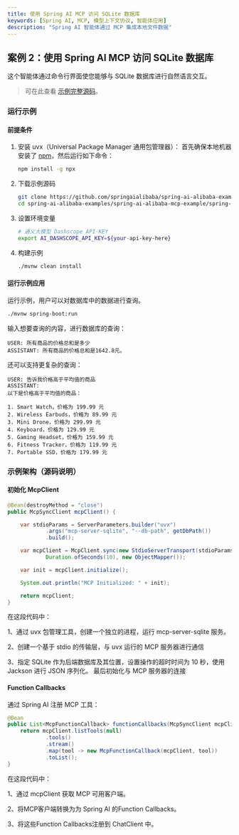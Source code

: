 ```yaml
---
title: 使用 Spring AI MCP 访问 SQLite 数据库
keywords: [Spring AI, MCP, 模型上下文协议, 智能体应用]
description: "Spring AI 智能体通过 MCP 集成本地文件数据"
---
```


## 案例 2：使用 Spring AI MCP 访问 SQLite 数据库

这个智能体通过命令行界面使您能够与 SQLite 数据库进行自然语言交互。

> 可在此查看 [示例完整源码](https://github.com/springaialibaba/spring-ai-alibaba-examples/tree/main/spring-ai-alibaba-mcp-example/spring-ai-alibaba-mcp-manual-example/sqlite/ai-mcp-sqlite-chatbot)。

### 运行示例

#### 前提条件

1. 安装 uvx（Universal Package Manager 通用包管理器）：
   首先确保本地机器安装了 [npm](https://docs.npmjs.com/downloading-and-installing-node-js-and-npm)，然后运行如下命令：

    ```bash
    npm install -g npx
    ```

2. 下载示例源码

    ```bash
    git clone https://github.com/springaialibaba/spring-ai-alibaba-examples.git
    cd spring-ai-alibaba-examples/spring-ai-alibaba-mcp-example/spring-ai-alibaba-mcp-manual-example/sqlite/ai-mcp-sqlite-chatbot
    ```

3. 设置环境变量

    ```bash
    # 通义大模型 Dashscope API-KEY
    export AI_DASHSCOPE_API_KEY=${your-api-key-here}
    ```

4. 构建示例

    ```bash
    ./mvnw clean install
    ```

#### 运行示例应用

运行示例，用户可以对数据库中的数据进行查询。

```bash
./mvnw spring-boot:run
```

输入想要查询的内容，进行数据库的查询：

```
USER: 所有商品的价格总和是多少
ASSISTANT: 所有商品的价格总和是1642.8元。
```

还可以支持更复杂的查询：

```
USER: 告诉我价格高于平均值的商品
ASSISTANT:
以下是价格高于平均值的商品：

1. Smart Watch，价格为 199.99 元
2. Wireless Earbuds，价格为 89.99 元
3. Mini Drone，价格为 299.99 元
4. Keyboard，价格为 129.99 元
5. Gaming Headset，价格为 159.99 元
6. Fitness Tracker，价格为 119.99 元
7. Portable SSD，价格为 179.99 元

```

### 示例架构（源码说明）

#### 初始化 McpClient

```java
@Bean(destroyMethod = "close")
public McpSyncClient mcpClient() {

    var stdioParams = ServerParameters.builder("uvx")
            .args("mcp-server-sqlite", "--db-path", getDbPath())
            .build();

    var mcpClient = McpClient.sync(new StdioServerTransport(stdioParams),
            Duration.ofSeconds(10), new ObjectMapper());

    var init = mcpClient.initialize();

    System.out.println("MCP Initialized: " + init);

    return mcpClient;
}
```

在这段代码中：

1、通过 uvx 包管理工具，创建一个独立的进程，运行 mcp-server-sqlite 服务。

2、创建一个基于 stdio 的传输层，与 uvx 运行的 MCP 服务器进行通信

3、指定 SQLite 作为后端数据库及其位置，设置操作的超时时间为 10 秒，使用 Jackson 进行 JSON 序列化。
最后初始化与 MCP 服务器的连接

#### Function Callbacks

通过 Spring AI 注册 MCP 工具：

```java
@Bean
public List<McpFunctionCallback> functionCallbacks(McpSyncClient mcpClient) {
    return mcpClient.listTools(null)
            .tools()
            .stream()
            .map(tool -> new McpFunctionCallback(mcpClient, tool))
            .toList();
}
```

在这段代码中：

1、通过 mcpClient 获取 MCP 可用客户端。

2、将MCP客户端转换为为 Spring AI 的Function Callbacks。

3、将这些Function Callbacks注册到 ChatClient 中。

